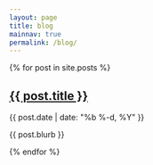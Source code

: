 ```yaml
---
layout: page
title: blog
mainnav: true
permalink: /blog/
---
```


{% for post in site.posts %}
  <article class="blog-entry">
    <h2>
      <a class="blog-link" href="{{ post.url | prepend: site.baseurl }}">{{ post.title }}</a>
    </h2>
    {{ post.date | date: "%b %-d, %Y" }}
    <p>{{ post.blurb }}</p>
  </article>
{% endfor %}


